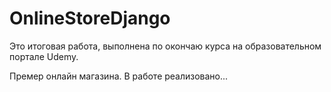 # OnlineStoreDjango
Это итоговая работа, выполнена по окончаю курса на образовательном портале Udemy.

Премер онлайн магазина. В работе реализовано...
